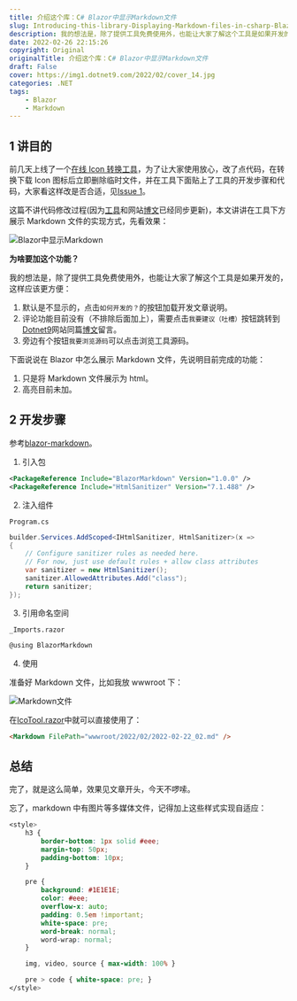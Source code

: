 ```yaml
---
title: 介绍这个库：C# Blazor中显示Markdown文件
slug: Introducing-this-library-Displaying-Markdown-files-in-csharp-Blazor
description: 我的想法是，除了提供工具免费使用外，也能让大家了解这个工具是如果开发的，这样应该更方便
date: 2022-02-26 22:15:26
copyright: Original
originalTitle: 介绍这个库：C# Blazor中显示Markdown文件
draft: False
cover: https://img1.dotnet9.com/2022/02/cover_14.jpg
categories: .NET
tags: 
    - Blazor
    - Markdown
---
```


## 1 讲目的

前几天上线了一个[在线 Icon 转换工具](https://tool.dotnet9.com/ico)，为了让大家使用放心，改了点代码，在转换下载 Icon 图标后立即删除临时文件，并在工具下面贴上了工具的开发步骤和代码，大家看这样改是否合适，见[Issue 1](https://github.com/dotnet9/dotnet9.com/issues/1)。

这篇不讲代码修改过程(因为[工具](https://tool.dotnet9.com/ico)和网站[博文](https://dotnet9.com/1715)已经同步更新)，本文讲讲在工具下方展示 Markdown 文件的实现方式，先看效果：

![Blazor中显示Markdown](https://img1.dotnet9.com/2022/02/1401.gif)

**为啥要加这个功能？**

我的想法是，除了提供工具免费使用外，也能让大家了解这个工具是如果开发的，这样应该更方便：

1. 默认是不显示的，点击`如何开发的？`的按钮加载开发文章说明。
2. 评论功能目前没有（不排除后面加上），需要点击`我要建议（吐槽）`按钮跳转到[Dotnet9](https://dotnet9.com)网站同篇[博文](https://dotnet9.com/2022/02/Introducing-this-library-Displaying-Markdown-files-in-csharp-Blazor)留言。
3. 旁边有个按钮`我要浏览源码`可以点击浏览工具源码。

下面说说在 Blazor 中怎么展示 Markdown 文件，先说明目前完成的功能：

1. 只是将 Markdown 文件展示为 html。
2. 高亮目前未加。

## 2 开发步骤

参考[blazor-markdown](https://github.com/georgemathieson/blazor-markdown)。

1. 引入包

```XML
<PackageReference Include="BlazorMarkdown" Version="1.0.0" />
<PackageReference Include="HtmlSanitizer" Version="7.1.488" />
```

2. 注入组件

`Program.cs`

```C#
builder.Services.AddScoped<IHtmlSanitizer, HtmlSanitizer>(x =>
{
    // Configure sanitizer rules as needed here.
    // For now, just use default rules + allow class attributes
    var sanitizer = new HtmlSanitizer();
    sanitizer.AllowedAttributes.Add("class");
    return sanitizer;
});
```

3. 引用命名空间

`_Imports.razor`

```html
@using BlazorMarkdown
```

4. 使用

准备好 Markdown 文件，比如我放 wwwroot 下：

![Markdown文件](https://img1.dotnet9.com/2022/02/1402.png)

在[IcoTool.razor](https://github.com/dotnet9/dotnet9.com/blob/develop/src/Dotnet9.Tools.Web/Pages/Public/ImageTools/IcoTool.razor)中就可以直接使用了：

```html
<Markdown FilePath="wwwroot/2022/02/2022-02-22_02.md" />
```

## 总结

完了，就是这么简单，效果见文章开头，今天不啰嗦。

忘了，markdown 中有图片等多媒体文件，记得加上这些样式实现自适应：

```css
<style>
    h3 {
        border-bottom: 1px solid #eee;
        margin-top: 50px;
        padding-bottom: 10px;
    }

    pre {
        background: #1E1E1E;
        color: #eee;
        overflow-x: auto;
        padding: 0.5em !important;
        white-space: pre;
        word-break: normal;
        word-wrap: normal;
    }

    img, video, source { max-width: 100% }

    pre > code { white-space: pre; }
</style>
```
